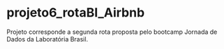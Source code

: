 # projeto6_rotaBI_Airbnb
Projeto corresponde a segunda rota proposta pelo bootcamp Jornada de Dados da Laboratória Brasil.
